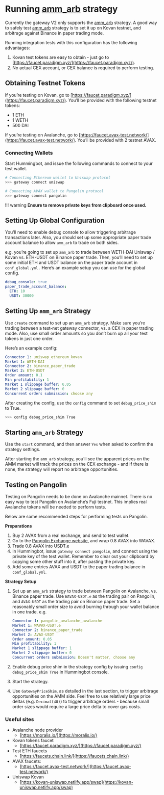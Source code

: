# Running [amm_arb](https://hummingbot.org/strategies/amm-arbitrage/) strategy

Currently the gateway V2 only supports the [amm_arb](https://hummingbot.org/strategies/amm-arbitrage/) strategy. 
A good way to safely test [amm_arb](https://hummingbot.org/strategies/amm-arbitrage/) strategy is to set it up on Kovan testnet, and arbitrage against Binance in paper trading mode.

Running integration tests with this configuration has the following advantages:

1. Kovan test tokens are easy to obtain - just go to [https://faucet.paradigm.xyz/](https://faucet.paradigm.xyz/).
2. No actual CEX account, or CEX balance is required to perform testing.

## Obtaining Testnet Tokens

If you’re testing on Kovan, go to [https://faucet.paradigm.xyz/](https://faucet.paradigm.xyz/). You’ll be provided with the following testnet tokens:

- 1 ETH
- 1 WETH
- 500 DAI

If you’re testing on Avalanche, go to [https://faucet.avax-test.network/](https://faucet.avax-test.network/). You’ll be provided with 2 testnet AVAX.

### Connecting Wallets

Start Hummingbot, and issue the following commands to connect to your test wallet.

```bash
# Connecting Ethereum wallet to Uniswap protocol
>>> gateway connect uniswap

# Connecting AVAX wallet to Pangolin protocol
>>> gateway connect pangolin
```

!!! warning
    **Ensure to remove private keys from clipboard once used.**

## Setting Up Global Configuration

You’ll need to enable debug console to allow triggering arbitrage transactions later. Also, you should set up some appropriate paper trade account balance to allow `amm_arb` to trade on both sides.

e.g. you’re going to set up `amm_arb` to trade between WETH-DAI Uniswap / Kovan vs. ETH-USDT on Binance paper trade. Then, you’ll need to set up some initial ETH and USDT balance on the paper trade account in `conf_global.yml` . Here’s an example setup you can use for the global config.

```yaml
debug_console: true
paper_trade_account_balance:
  ETH: 10
  USDT: 30000
```

## Setting Up `amm_arb` Strategy

Use `create` command to set up an `amm_arb` strategy. Make sure you’re trading between a test-net gateway connector, vs. a CEX in paper trading mode. Also, use small order amounts so you don’t burn up all your test tokens in just one order.

Here’s an example config:

```yaml
Connector 1: uniswap_ethereum_kovan
Market 1: WETH-DAI
Connector 2: binance_paper_trade
Market 2: ETH-USDT
Order amount: 0.1
Min profitability: 1
Market 1 slippage buffer: 0.05
Market 2 slippage buffer: 0
Concurrent orders submission: choose any
```

After creating the config, use the `config` command to set `debug_price_shim` to True.

```bash
>>> config debug_price_shim True
```

## Starting `amm_arb` Strategy

Use the `start` command, and then answer `Yes` when asked to confirm the strategy settings.

After starting the `amm_arb` strategy, you’ll see the apparent prices on the AMM market will track the prices on the CEX exchange - and if there is none, the strategy will report no arbitrage opportunities.


## Testing on Pangolin

Testing on Pangolin needs to be done on Avalanche mainnet. There is no easy way to test Pangolin on Avalanche’s Fuji testnet. This implies real Avalanche tokens will be needed to perform tests.

Below are some recommended steps for performing tests on Pangolin.

**Preparations**

1. Buy 2 AVAX from a real exchange, and send to test wallet.
2. Go to the [Pangolin Exchange website](https://app.pangolin.exchange/#/swap), and wrap 0.8 AVAX into WAVAX.
3. Trade 0.8 AVAX into USDT.e
4. In Hummingbot, issue `gateway connect pangolin`, and connect using the private key of the test wallet. Remember to clear out your clipboard by copying some other stuff into it, after pasting the private key.
5. Add some entries AVAX and USDT to the paper trading balance in `conf_global.yml`.

**Strategy Setup**

1. Set up an `amm_arb` strategy to trade between Pangolin on Avalanche, vs. Binance paper trade. Use `WAVAX-USDT.e` as the trading pair on Pangolin, and `AVAX-USDT` as the trading pair on Binance paper trade. Set a reasonably small order size to avoid burning through your wallet balance in one trade. e.g.

    
    ```yaml
    Connector 1: pangolin_avalanche_avalanche
    Market 1: WAVAX-USDT.e
    Connector 2: binance_paper_trade
    Market 2: AVAX-USDT
    Order amount: 0.05
    Min profitability: 1
    Market 1 slippage buffer: 1
    Market 2 slippage buffer: 0
    Concurrent orders submission: Doesn't matter, choose any
    ```
    

1. Enable debug price shim in the strategy config by issuing `config debug_price_shim True` in Hummingbot console.
2. Start the strategy.
3. Use `GatewayPriceShim`, as detailed in the last section, to trigger arbitrage opportunities on the AMM side. Feel free to use relatively large price deltas (e.g. `Decimal(40)`) to trigger arbitrage orders - because small order sizes would require a large price delta to cover gas costs.

### Useful sites

- Avalanche node provider
    - [https://moralis.io/](https://moralis.io/)
- Kovan tokens faucet
    - [https://faucet.paradigm.xyz/](https://faucet.paradigm.xyz/)
- Test ETH faucets
    - [https://faucets.chain.link/](https://faucets.chain.link/)
- AVAX faucets:
    - [https://faucet.avax-test.network/](https://faucet.avax-test.network/)
- Uniswap Kovan
    - [https://kovan-uniswap.netlify.app/swap](https://kovan-uniswap.netlify.app/swap)